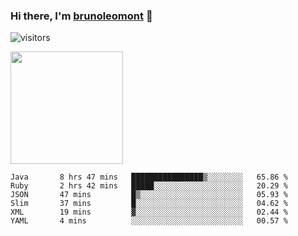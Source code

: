 ### Hi there, I'm [brunoleomont](https://www.linkedin.com/in/brunoleomont/) 👋

![visitors](https://visitor-badge.glitch.me/badge?page_id=page.id)

<img height="180em" src="https://github-readme-stats.vercel.app/api?username=brunoleomont&show_icons=true&hide_border=true&&count_private=true&include_all_commits=true" />

<!--START_SECTION:waka-->

```text
Java       8 hrs 47 mins   ████████████████▒░░░░░░░░   65.86 %
Ruby       2 hrs 42 mins   █████░░░░░░░░░░░░░░░░░░░░   20.29 %
JSON       47 mins         █▒░░░░░░░░░░░░░░░░░░░░░░░   05.93 %
Slim       37 mins         █░░░░░░░░░░░░░░░░░░░░░░░░   04.62 %
XML        19 mins         ▓░░░░░░░░░░░░░░░░░░░░░░░░   02.44 %
YAML       4 mins          ░░░░░░░░░░░░░░░░░░░░░░░░░   00.57 %
```

<!--END_SECTION:waka-->

<!--
**brunoleomont/brunoleomont** is a ✨ _special_ ✨ repository because its `README.md` (this file) appears on your GitHub profile.

Here are some ideas to get you started:

- 🔭 I’m currently working on ...
- 🌱 I’m currently learning ...
- 👯 I’m looking to collaborate on ...
- 🤔 I’m looking for help with ...
- 💬 Ask me about ...
- 📫 How to reach me: ...
- 😄 Pronouns: ...
- ⚡ Fun fact: ...
-->
